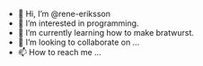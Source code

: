 - 👋 Hi, I’m @rene-eriksson
- 👀 I’m interested in programming.
- 🌱 I’m currently learning how to make bratwurst.
- 💞️ I’m looking to collaborate on ...
- 📫 How to reach me ...

<!---
rene-eriksson/rene-eriksson is a ✨ special ✨ repository because its `README.md` (this file) appears on your GitHub profile.
You can click the Preview link to take a look at your changes.
--->
